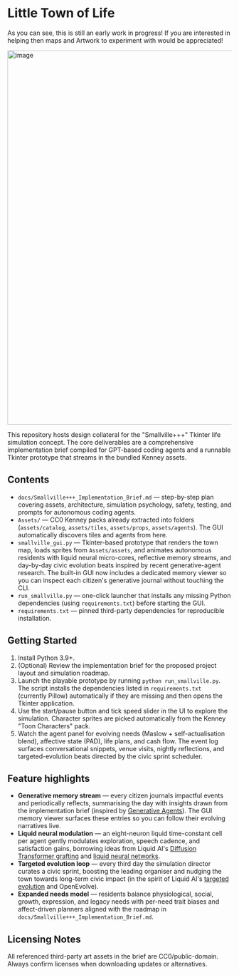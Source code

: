 # Little Town of Life

As you can see, this is still an early work in progress!
If you are interested in helping then maps and Artwork to experiment with would be appreciated!

<img width="1246" height="840" alt="image" src="https://github.com/user-attachments/assets/a2e20f49-7604-44a0-9f75-398097f627f3" />


This repository hosts design collateral for the "Smallville+++" Tkinter life simulation concept. The core deliverables are a comprehensive implementation brief compiled for GPT-based coding agents and a runnable Tkinter prototype that streams in the bundled Kenney assets.

## Contents

- `docs/Smallville+++_Implementation_Brief.md` — step-by-step plan covering assets, architecture, simulation psychology, safety, testing, and prompts for autonomous coding agents.
- `Assets/` — CC0 Kenney packs already extracted into folders (`assets/catalog`, `assets/tiles`, `assets/props`, `assets/agents`). The GUI automatically discovers tiles and agents from here.
- `smallville_gui.py` — Tkinter-based prototype that renders the town map, loads sprites from `Assets/assets`, and animates autonomous residents with liquid neural micro-cores, reflective memory streams, and day-by-day civic evolution beats inspired by recent generative-agent research. The built-in GUI now includes a dedicated memory viewer so you can inspect each citizen's generative journal without touching the CLI.
- `run_smallville.py` — one-click launcher that installs any missing Python dependencies (using `requirements.txt`) before starting the GUI.
- `requirements.txt` — pinned third-party dependencies for reproducible installation.

## Getting Started

1. Install Python 3.9+.
2. (Optional) Review the implementation brief for the proposed project layout and simulation roadmap.
3. Launch the playable prototype by running `python run_smallville.py`. The script installs the dependencies listed in `requirements.txt` (currently Pillow) automatically if they are missing and then opens the Tkinter application.
4. Use the start/pause button and tick speed slider in the UI to explore the simulation. Character sprites are picked automatically from the Kenney "Toon Characters" pack.
5. Watch the agent panel for evolving needs (Maslow + self-actualisation blend), affective state (PAD), life plans, and cash flow. The event log surfaces conversational snippets, venue visits, nightly reflections, and targeted-evolution beats directed by the civic sprint scheduler.

## Feature highlights

- **Generative memory stream** — every citizen journals impactful events and periodically reflects, summarising the day with insights drawn from the implementation brief (inspired by [Generative Agents](https://github.com/joonspk-research/generative_agents)). The GUI memory viewer surfaces these entries so you can follow their evolving narratives live.
- **Liquid neural modulation** — an eight-neuron liquid time-constant cell per agent gently modulates exploration, speech cadence, and satisfaction gains, borrowing ideas from Liquid AI's [Diffusion Transformer grafting](https://www.liquid.ai/research/exploring-diffusion-transformer-designs-via-grafting) and [liquid neural networks](https://www.liquid.ai/research/convolutional-multi-hybrids-for-edge-devices).
- **Targeted evolution loop** — every third day the simulation director curates a civic sprint, boosting the leading organiser and nudging the town towards long-term civic impact (in the spirit of Liquid AI's [targeted evolution](https://www.liquid.ai/research/automated-architecture-synthesis-via-targeted-evolution) and OpenEvolve).
- **Expanded needs model** — residents balance physiological, social, growth, expression, and legacy needs with per-need trait biases and affect-driven planners aligned with the roadmap in `docs/Smallville+++_Implementation_Brief.md`.

## Licensing Notes

All referenced third-party art assets in the brief are CC0/public-domain. Always confirm licenses when downloading updates or alternatives.

